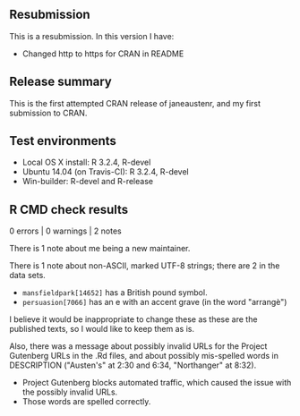 ## Resubmission

This is a resubmission. In this version I have:

* Changed http to https for CRAN in README

## Release summary

This is the first attempted CRAN release of janeaustenr, and my first submission to CRAN.

## Test environments

* Local OS X install: R 3.2.4, R-devel
* Ubuntu 14.04 (on Travis-CI): R 3.2.4, R-devel
* Win-builder: R-devel and R-release

## R CMD check results

0 errors | 0 warnings | 2 notes

There is 1 note about me being a new maintainer.

There is 1 note about non-ASCII, marked UTF-8 strings; there are 2 in the data sets.

* `mansfieldpark[14652]` has a British pound symbol.
* `persuasion[7066]` has an e with an accent grave (in the word "arrangè")

I believe it would be inappropriate to change these as these are the published texts, so I would like to keep them as is.

Also, there was a message about possibly invalid URLs for the Project Gutenberg URLs in the .Rd files, and about possibly mis-spelled words in DESCRIPTION ("Austen's" at 2:30 and 6:34, "Northanger" at 8:32).

* Project Gutenberg blocks automated traffic, which caused the issue with the possibly invalid URLs.
* Those words are spelled correctly.

